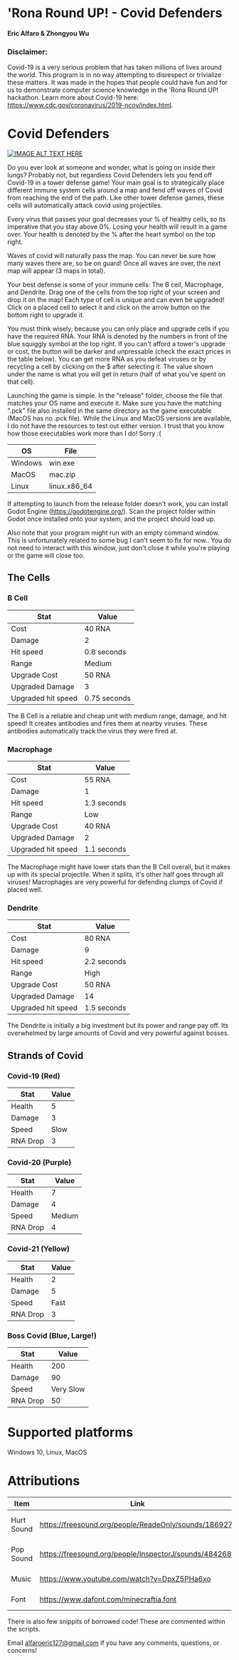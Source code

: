 # 'Rona Round UP! - Covid Defenders
#### Eric Alfaro & Zhongyou Wu 

### Disclaimer:
Covid-19 is a very serious problem that has taken millions of lives around the world. This program is in no way attempting to disrespect or trivialize these matters. It was made in the hopes that people could have fun and for us to demonstrate computer science knowledge in the 'Rona Round UP! hackathon. Learn more about Covid-19 here: https://www.cdc.gov/coronavirus/2019-ncov/index.html.

# Covid Defenders
[![IMAGE ALT TEXT HERE](https://img.youtube.com/vi/fPNAlO9DQkI/0.jpg)](https://www.youtube.com/watch?v=fPNAlO9DQkI)

Do you ever look at someone and wonder, what is going on inside their lungs? Probably not, but regardless Covid Defenders lets you fend off Covid-19 in a tower defense game! Your main goal is to strategically place different immune system cells around a map and fend off waves of Covid from reaching the end of the path. Like other tower defense games, these cells will automatically attack covid using projectiles.

Every virus that passes your goal decreases your % of healthy cells, so its imperative that you stay above 0%. Losing your health will result in a game over. Your health is denoted by the % after the heart symbol on the top right.

Waves of covid will naturally pass the map. You can never be sure how many waves there are, so be on guard! Once all waves are over, the next map will appear (3 maps in total).

Your best defense is some of your immune cells: The B cell, Macrophage, and Dendrite. Drag one of the cells from the top right of your screen and drop it on the map! Each type of cell is unique and can even be upgraded! Click on a placed cell to select it and click on the arrow button on the bottom right to upgrade it.

You must think wisely, because you can only place and upgrade cells if you have the required RNA. Your RNA is denoted by the numbers in front of the blue squiggly symbol at the top right. If you can't afford a tower's upgrade or cost, the button will be darker and unpressable (check the exact prices in the table below). You can get more RNA as you defeat viruses or by recycling a cell by clicking on the $ after selecting it. The value shown under the name is what you will get in return (half of what you've spent on that cell).

Launching the game is simple. In the "release" folder, choose the file that matches your OS name and execute it. Make sure you have the matching ".pck" file also installed in the same directory as the game executable (MacOS has no .pck file).
While the Linux and MacOS versions are available, I do not have the resources to test out either version.
I trust that you know how those executables work more than I do! Sorry :(

OS | File
--- | --- |
Windows | win.exe
MacOS | mac.zip
Linux | linux.x86_64

If attempting to launch from the release folder doesn't work, you can install Godot Engine (https://godotengine.org/).
Scan the project folder within Godot once installed onto your system, and the project should load up.

Also note that your program might run with an empty command window.
This is unfortunately related to some bug I can't seem to fix for now.. You do not need to interact with this window, just don't close it while you're playing or the game will close too.

## The Cells
### B Cell
Stat | Value
 --- | --- 
Cost | 40 RNA
Damage | 2 
Hit speed | 0.8 seconds 
Range | Medium
Upgrade Cost | 50 RNA
Upgraded Damage | 3
Upgraded hit speed | 0.75 seconds

The B Cell is a reliable and cheap unit with medium range, damage, and hit speed!
It creates antibodies and fires them at nearby viruses. These antibodies automatically track the virus they were fired at.

### Macrophage
Stat | Value
 --- | --- 
Cost | 55 RNA
Damage | 1
Hit speed | 1.3 seconds
Range | Low
Upgrade Cost | 40 RNA
Upgraded Damage | 2
Upgraded hit speed | 1.1 seconds

The Macrophage might have lower stats than the B Cell overall, but it makes up with its special projectile. When it splits, it's other half goes through all viruses! Macrophages are very powerful for defending clumps of Covid if placed well.

### Dendrite
Stat | Value
 --- | --- 
Cost | 80 RNA
Damage | 9
Hit speed | 2.2 seconds
Range | High
Upgrade Cost | 50 RNA
Upgraded Damage | 14
Upgraded hit speed | 1.5 seconds

The Dendrite is initially a big investment but its power and range pay off. Its overwhelmed by large amounts of Covid and very powerful against bosses.

## Strands of Covid
### Covid-19 (Red)
Stat | Value
 --- | --- 
Health | 5
Damage | 3
Speed | Slow
RNA Drop | 3

### Covid-20 (Purple)
Stat | Value
 --- | --- 
Health | 7
Damage | 4
Speed | Medium
RNA Drop | 4

### Covid-21 (Yellow)
Stat | Value
 --- | --- 
Health | 2
Damage | 5
Speed | Fast
RNA Drop | 3

### Boss Covid (Blue, Large!)
Stat | Value
 --- | --- 
Health | 200
Damage | 90
Speed | Very Slow
RNA Drop | 50

# Supported platforms
Windows 10, Linux, MacOS

# Attributions
Item | Link | Author
 --- | --- | ---
Hurt Sound | https://freesound.org/people/ReadeOnly/sounds/186927/ | ReadeOnly (freesound username)
Pop Sound | https://freesound.org/people/InspectorJ/sounds/484268/ | InspectorJ (freesound username)
Music | https://www.youtube.com/watch?v=DpxZ5PHa6xo | Jacob Lizotte
Font | https://www.dafont.com/minecraftia.font | Andrew Tyler
There is also few snippits of borrowed code! These are commented within the scripts.

Email alfaroeric127@gmail.com if you have any comments, questions, or concerns!
